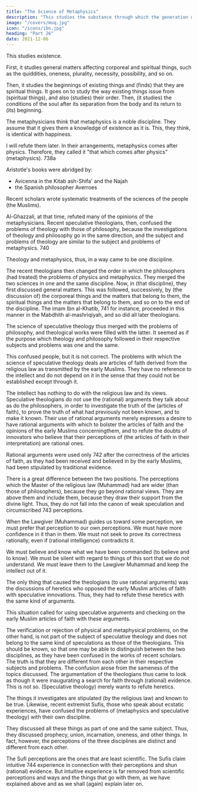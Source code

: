 ```yaml
---
title: "The Science of Metaphysics"
description: "This studies the substance through which the generation of gold and silver may be artificially accomplished, and comments on the operation leading to it"
image: "/covers/muq.jpg"
icon: "/icons/ibn.jpg"
heading: "Part 26"
date: 2021-12-06
---
```


This studies existence. 

First, it studies general matters affecting corporeal and spiritual things, such as the quiddities, oneness, plurality, necessity, possibility, and so on. 

Then, it studies the beginnings of existing things and (finds) that they are spiritual things. It goes on to study the way existing things issue from (spiritual things), and also (studies) their order. Then, (it studies) the conditions of the soul after its separation from the body and its return to (its) beginning.

The metaphysicians think that metaphysics is a noble discipline. They assume that it gives them a knowledge of existence as it is. This, they think, is identical with happiness. 

I will refute them later. In their arrangements, metaphysics comes after physics. Therefore, they called it "that which comes after physics" (metaphysics). 738a

Aristotle's books were abridged by:
- Avicenna in the Kitab ash-Shifa' and the Najah
- the Spanish philosopher Averroes 

Recent scholars wrote systematic treatments of the sciences of the people (the Muslims). 

Al-Ghazzali, at that time, refuted many of the opinions of the metaphysicians. Recent speculative theologians, then, confused the problems of theology with those of philosophy, because the investigations of theology and philosophy go in the same direction, and the subject and problems of theology are similar to the subject and problems of metaphysics. 740

Theology and metaphysics, thus, in a way came to be one discipline. 

The recent theologians then changed the order in which the philosophers (had treated) the problems of physics and metaphysics. They merged the two sciences in one and the same discipline. Now, in (that discipline), they first discussed general matters. This was followed, successively, by (the discussion of) the corporeal things and the matters that belong to them, the spiritual things and the matters that belong to them, and so on to the end of the discipline. The imam Ibn al-Khatib, 741 for instance, proceeded in this manner in the Mabdhith al-mashriqiyah, and so did all later theologians. 

The science of speculative theology thus merged with the problems of philosophy, and theological works were filled with the latter. It seemed as if the purpose which theology and philosophy followed in their respective subjects and problems was one and the same. 

This confused people, but it is not correct. The problems with which the science of speculative theology deals are articles of faith derived from the religious law as transmitted by the early Muslims. They have no reference to the intellect and do not depend on it in the sense that they could not be established except through it.

The intellect has nothing to do with the religious law and its views. Speculative theologians do not use the (rational) arguments they talk about as do the philosophers, in order to investigate the truth of the (articles of faith), to prove the truth of what had previously not been known, and to make it known. Their use of rational arguments merely expresses a desire to have rational arguments with which to bolster the articles of faith and the opinions of the early Muslims concerningthem, and to refute the doubts of innovators who believe that their perceptions of (the articles of faith in their interpretation) are rational ones. 

Rational arguments were used only 742 after the correctness of the articles of faith, as they had been received and believed in by the early Muslims, had been stipulated by traditional evidence.

There is a great difference between the two positions. The perceptions which the Master of the religious law (Muhammad) had are wider (than those of philosophers), because they go beyond rational views. They are above them and
include them, because they draw their support from the divine light. Thus, they do
not fall into the canon of weak speculation and circumscribed 743 perceptions. 

When the Lawgiver (Muhammad) guides us toward some perception, we must prefer that perception to our own perceptions. We must have more confidence in it than in them. We must not seek to prove its correctness rationally, even if (rational
intelligence) contradicts it. 

We must believe and know what we have been commanded (to believe and to know). We must be silent with regard to things of
this sort that we do not understand. We must leave them to the Lawgiver Muhammad and keep the intellect out of it.

The only thing that caused the theologians (to use rational arguments) was the discussions of heretics who opposed the early Muslim articles of faith with speculative innovations. Thus, they had to refute these heretics with the same kind of
arguments. 

This situation called for using speculative arguments and checking on the early Muslim articles of faith with these arguments.

The verification or rejection of physical and metaphysical problems, on the other hand, is not part of the subject of speculative theology and does not belong to
the same kind of speculations as those of the theologians. This should be known, so that one may be able to distinguish between the two disciplines, as they have been
confused in the works of recent scholars. The truth is that they are different from each other in their respective subjects and problems. The confusion arose from the
sameness of the topics discussed. The argumentation of the theologians thus came to look as though it were inaugurating a search for faith through (rational) evidence.
This is not so. (Speculative theology) merely wants to refute heretics. 

The things it investigates are stipulated (by the religious law) and known to be true. Likewise, recent extremist Sufis, those who speak about ecstatic experiences, have confused the problems of (metaphysics and speculative theology) with their own discipline.

They discussed all these things as part of one and the same subject. Thus, they discussed prophecy, union, incarnation, oneness, and other things. In fact, however,
the perceptions of the three disciplines are distinct and different from each other.

The Sufi perceptions are the ones that are least scientific. The Sufis claim intuitive 744 experience in connection with their perceptions and shun (rational) evidence. But intuitive experience is far removed from scientific perceptions and ways and the
things that go with them, as we have explained above and as we shall (again) explain later on.
